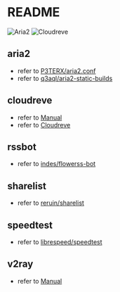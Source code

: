 # README
![Aria2](https://github.com/zwypfdsj/docker/workflows/Aria2/badge.svg)
![Cloudreve](https://github.com/zwypfdsj/docker/workflows/Cloudreve/badge.svg)

## aria2
 - refer to [P3TERX/aria2.conf](https://github.com/P3TERX/aria2.conf)
 - refer to [q3aql/aria2-static-builds](https://github.com/q3aql/aria2-static-builds)

## cloudreve

 - refer to [Manual](https://docs.cloudreve.org)
 - refer to [Cloudreve](https://github.com/cloudreve)

## rssbot

 - refer to [indes/flowerss-bot](https://github.com/indes/flowerss-bot)

## sharelist

 - refer to [reruin/sharelist](https://github.com/reruin/sharelist)

## speedtest

 - refer to [librespeed/speedtest](https://github.com/librespeed/speedtest/tree/go)

## v2ray

 - refer to [Manual](https://github.com/teddysun/across/tree/master/docker/v2ray)